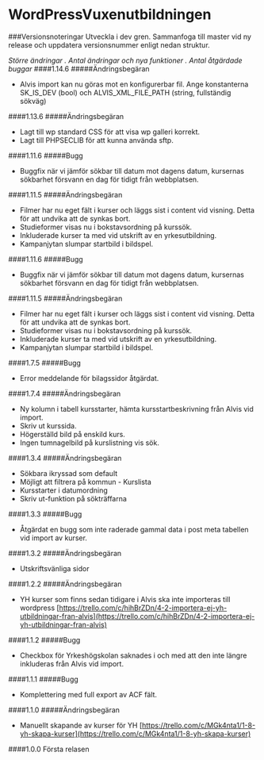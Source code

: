 # WordPressVuxenutbildningen

###Versionsnoteringar
Utveckla i dev gren. Sammanfoga till master vid ny release och uppdatera versionsnummer enligt nedan struktur.

*Större ändringar . Antal ändringar och nya funktioner . Antal åtgärdade buggar*
####1.14.6
#####Ändringsbegäran
* Alvis import kan nu göras mot en konfigurerbar fil. Ange konstanterna SK_IS_DEV (bool) och ALVIS_XML_FILE_PATH (string, fullständig sökväg)

####1.13.6
#####Ändringsbegäran
* Lagt till wp standard CSS för att visa wp galleri korrekt.
* Lagt till PHPSECLIB för att kunna använda sftp. 

####1.11.6
#####Bugg
* Buggfix när vi jämför sökbar till datum mot dagens datum, kursernas sökbarhet försvann en dag för tidigt från webbplatsen. 

####1.11.5
#####Ändringsbegäran
* Filmer har nu eget fält i kurser och läggs sist i content vid visning. Detta för att undvika att de synkas bort.
* Studieformer visas nu i bokstavsordning på kurssök.
* Inkluderade kurser ta med vid utskrift av en yrkesutbildning.
* Kampanjytan slumpar startbild i bildspel.

####1.11.6
#####Bugg
* Buggfix när vi jämför sökbar till datum mot dagens datum, kursernas sökbarhet försvann en dag för tidigt från webbplatsen. 

####1.11.5
#####Ändringsbegäran
* Filmer har nu eget fält i kurser och läggs sist i content vid visning. Detta för att undvika att de synkas bort.
* Studieformer visas nu i bokstavsordning på kurssök.
* Inkluderade kurser ta med vid utskrift av en yrkesutbildning.
* Kampanjytan slumpar startbild i bildspel.

####1.7.5
#####Bugg
* Error meddelande för bilagssidor åtgärdat.

####1.7.4
#####Ändringsbegäran
* Ny kolumn i tabell kursstarter, hämta kursstartbeskrivning från Alvis vid import.
* Skriv ut kurssida.
* Högerställd bild på enskild kurs.
* Ingen tumnagelbild på kurslistning vis sök.

####1.3.4
#####Ändringsbegäran
* Sökbara ikryssad som default
* Möjligt att filtrera på kommun - Kurslista
* Kursstarter i datumordning
* Skriv ut-funktion på sökträffarna

####1.3.3
#####Bugg
* Åtgärdat en bugg som inte raderade gammal data i post meta tabellen vid import av kurser.

####1.3.2
#####Ändringsbegäran
* Utskriftsvänliga sidor

####1.2.2
#####Ändringsbegäran
* YH kurser som finns sedan tidigare i Alvis ska inte importeras till wordpress
[https://trello.com/c/hihBrZDn/4-2-importera-ej-yh-utbildningar-fran-alvis](https://trello.com/c/hihBrZDn/4-2-importera-ej-yh-utbildningar-fran-alvis)

####1.1.2
#####Bugg
* Checkbox för Yrkeshögskolan saknades i och med att den inte längre inkluderas från Alvis vid import.

####1.1.1
#####Bugg
* Komplettering med full export av ACF fält.

####1.1.0
#####Ändringsbegäran
* Manuellt skapande av kurser för YH 
[https://trello.com/c/MGk4nta1/1-8-yh-skapa-kurser](https://trello.com/c/MGk4nta1/1-8-yh-skapa-kurser)

####1.0.0
Första relasen